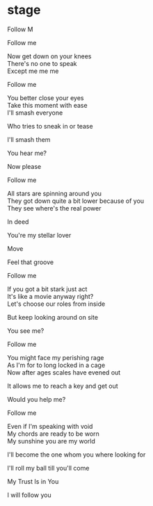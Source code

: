 # stage
Follow M  

Follow me

Now get down on your knees  
There's no one to speak  
Except me me me  

Follow me  

You better close your eyes  
Take this moment with ease  
I'll smash everyone  

Who tries to sneak in or tease

I'll smash them

You hear me?

Now please

Follow me

All stars are spinning around you  
They got down quite a bit lower because of you  
They see where's the real power  

In deed

You're my stellar lover

Move

Feel that groove

Follow me

If you got a bit stark just act  
It's like a movie anyway right?  
Let's choose our roles from inside  

But keep looking around on site

You see me?

Follow me

You might face my perishing rage  
As I'm for to long locked in a cage  
Now after ages scales have evened out  

It allows me to reach a key and get out

Would you help me?

Follow me

Even if I'm speaking with void  
My chords are ready to be worn  
My sunshine you are my world  

I'll become the one whom you where looking for

I'll roll my ball till you'll come

My Trust Is in You

I will follow you
